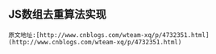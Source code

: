 
## JS数组去重算法实现
    原文地址:[http://www.cnblogs.com/wteam-xq/p/4732351.html](http://www.cnblogs.com/wteam-xq/p/4732351.html)
